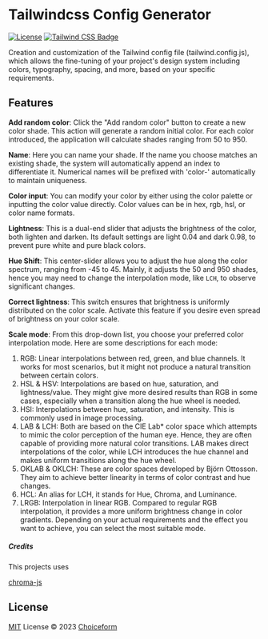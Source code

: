 # Tailwindcss Config Generator

[![License](https://img.shields.io/badge/license-MIT-blue.svg)](LICENSE)
[![Tailwind CSS Badge](https://img.shields.io/badge/Tailwind%20CSS-06B6D4?logo=tailwindcss&logoColor=fff&style=flat)](https://tailwindcss.com/)

Creation and customization of the Tailwind config file (tailwind.config.js), which allows the fine-tuning of your project's design system including colors, typography, spacing, and more, based on your specific requirements.

## Features

**Add random color**: Click the "Add random color" button to create a new color shade. This action will generate a random initial color. For each color introduced, the application will calculate shades ranging from 50 to 950.

**Name**: Here you can name your shade. If the name you choose matches an existing shade, the system will automatically append an index to differentiate it. Numerical names will be prefixed with 'color-' automatically to maintain uniqueness.

**Color input**: You can modify your color by either using the color palette or inputting the color value directly. Color values can be in hex, rgb, hsl, or color name formats.

**Lightness**: This is a dual-end slider that adjusts the brightness of the color, both lighten and darken. Its default settings are light 0.04 and dark 0.98, to prevent pure white and pure black colors.

**Hue Shift**: This center-slider allows you to adjust the hue along the color spectrum, ranging from -45 to 45. Mainly, it adjusts the 50 and 950 shades, hence you may need to change the interpolation mode, like `LCH`, to observe significant changes.

**Correct lightness**: This switch ensures that brightness is uniformly distributed on the color scale. Activate this feature if you desire even spread of brightness on your color scale.

**Scale mode**: From this drop-down list, you choose your preferred color interpolation mode. Here are some descriptions for each mode:

1. RGB: Linear interpolations between red, green, and blue channels. It works for most scenarios, but it might not produce a natural transition between certain colors.
2. HSL & HSV: Interpolations are based on hue, saturation, and lightness/value. They might give more desired results than RGB in some cases, especially when a transition along the hue wheel is needed.
3. HSI: Interpolations between hue, saturation, and intensity. This is commonly used in image processing.
4. LAB & LCH: Both are based on the CIE Lab\* color space which attempts to mimic the color perception of the human eye. Hence, they are often capable of providing more natural color transitions. LAB makes direct interpolations of the color, while LCH introduces the hue channel and makes uniform transitions along the hue wheel.
5. OKLAB & OKLCH: These are color spaces developed by Björn Ottosson. They aim to achieve better linearity in terms of color contrast and hue changes.
6. HCL: An alias for LCH, it stands for Hue, Chroma, and Luminance.
7. LRGB: Interpolation in linear RGB. Compared to regular RGB interpolation, it provides a more uniform brightness change in color gradients.
   Depending on your actual requirements and the effect you want to achieve, you can select the most suitable mode.

##### Credits

This projects uses

[chroma-js](https://gka.github.io/chroma.js/)

## License

[MIT](LICENSE) License © 2023 [Choiceform](https://github.com/choice-form)
